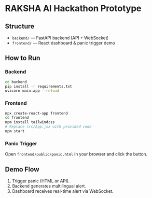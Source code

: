 # RAKSHA AI Hackathon Prototype

## Structure

- `backend/` — FastAPI backend (API + WebSocket)
- `frontend/` — React dashboard & panic trigger demo

## How to Run

### Backend

```bash
cd backend
pip install -r requirements.txt
uvicorn main:app --reload
```

### Frontend

```bash
npx create-react-app frontend
cd frontend
npm install tailwindcss
# Replace src/App.jsx with provided code
npm start
```

### Panic Trigger

Open `frontend/public/panic.html` in your browser and click the button.

## Demo Flow

1. Trigger panic (HTML or API).
2. Backend generates multilingual alert.
3. Dashboard receives real-time alert via WebSocket.
